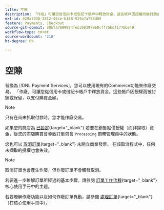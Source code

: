 ```yaml
---
title: 空隙
description: 「作廢」可讓您從信用卡或借記卡帳戶中釋放資金，這些帳戶因授權而被封鎖或保留，以支付購買金額。
exl-id: 029a7038-2812-46ce-b188-929a7a758d89
feature: Payments, Checkout
source-git-commit: 90bfa7099924feb308397960cff76bdf177bbe49
workflow-type: tm+mt
source-wordcount: '218'
ht-degree: 0%

---
```


# 空隙

替換為 [!DNL Payment Services]，您可以使用現有的Commerce功能來作廢交易。 「作廢」可讓您從信用卡或借記卡帳戶中釋放資金，這些帳戶因授權而被封鎖或保留，以支付購買金額。

>[!NOTE]
>
>只有在尚未抓取付款時，您才能作廢交易。

如果您的商店為 [已設定](https://docs.magento.com/user-guide/configuration/sales/payment-methods.html#payment-actions){target="_blank"} 若要在銷售點僅授權（而非擷取）資金，從您的商店購買會導致訂單包含 `Processing` 商務管理員中的狀態。

您也可以 [取消訂單](https://docs.magento.com/user-guide/sales/order-update.html#cancel-a-pending-order){target="_blank"} 未開立商業發票。 在該取消程式中，任何未擷取的授權也會失效。

>[!NOTE]
>
>取消訂單也會產生作廢，但作廢訂單不會觸發取消。

若要進一步瞭解訂單所經過的基本步驟，請參閱 [訂單工作流程](https://docs.magento.com/user-guide/sales/order-workflow.html){target="_blank"} 核心使用手冊中的主題。

若要瞭解作廢功能以及如何作廢訂單異動，請參閱 [處理訂單](https://docs.magento.com/user-guide/sales/order-processing.html){target="_blank"} （在核心使用手冊中）。
